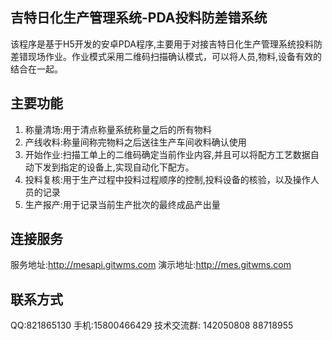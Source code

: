 ﻿## 吉特日化生产管理系统-PDA投料防差错系统
该程序是基于H5开发的安卓PDA程序,主要用于对接吉特日化生产管理系统投料防差错现场作业。作业模式采用二维码扫描确认模式，可以将人员,物料,设备有效的结合在一起。

## 主要功能
1. 称量清场:用于清点称量系统称量之后的所有物料
2. 产线收料:称量间称完物料之后送往生产车间收料确认使用
3. 开始作业:扫描工单上的二维码确定当前作业内容,并且可以将配方工艺数据自动下发到指定的设备上,实现自动化下配方。
4. 投料复核:用于生产过程中投料过程顺序的控制,投料设备的核验，以及操作人员的记录
5. 生产报产:用于记录当前生产批次的最终成品产出量

## 连接服务
服务地址:http://mesapi.gitwms.com
演示地址:http://mes.gitwms.com

## 联系方式
QQ:821865130
手机:15800466429
技术交流群: 142050808   88718955